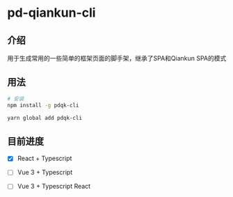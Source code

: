 # pd-qiankun-cli



## 介绍

用于生成常用的一些简单的框架页面的脚手架，继承了SPA和Qiankun SPA的模式



## 用法

```bash
# 安装
npm install -g pdqk-cli

yarn global add pdqk-cli
```



## 目前进度

- [x] React + Typescript
- [ ] Vue 3 + Typescript
- [ ] Vue 3 + Typescript React

